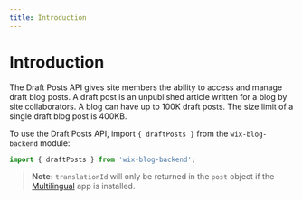 ```yaml
---
title: Introduction
---
```


# Introduction 


The Draft Posts API gives site members the ability to access and manage draft blog posts.
A draft post is an unpublished article written for a blog by site collaborators. 
A blog can have up to 100K draft posts. The size limit of a single draft blog post is 400KB.

To use the Draft Posts API, import `{ draftPosts }` from the `wix-blog-backend` module:

```javascript
import { draftPosts } from 'wix-blog-backend';
```

> **Note:** `translationId` will only be returned in the `post` object if the
[Multilingual](https://support.wix.com/en/article/wix-multilingual-an-overview) app is installed.